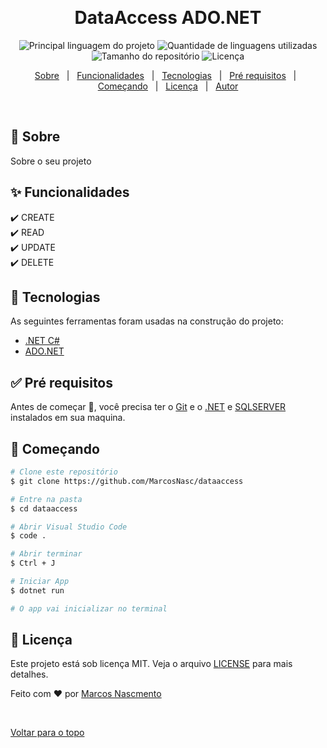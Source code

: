 <div align="center" id="top"> 
  <!-- <img src="./.github/app.gif" alt="DataAccess" /> -->

&#xa0;

  <!-- <a href="https://dataaccess.netlify.com">Demo</a> -->
</div>

<h1 align="center">DataAccess ADO.NET</h1>

<p align="center">
  <img alt="Principal linguagem do projeto" src="https://img.shields.io/github/languages/top/MarcosNasc/dataaccess?color=56BEB8">

  <img alt="Quantidade de linguagens utilizadas" src="https://img.shields.io/github/languages/count/MarcosNasc/dataaccess?color=56BEB8">

  <img alt="Tamanho do repositório" src="https://img.shields.io/github/repo-size/MarcosNasc/dataaccess?color=56BEB8">

  <img alt="Licença" src="https://img.shields.io/github/license/MarcosNasc/dataaccess?color=56BEB8">

  <!-- <img alt="Github issues" src="https://img.shields.io/github/issues/MarcosNasc/dataaccess?color=56BEB8" /> -->

  <!-- <img alt="Github forks" src="https://img.shields.io/github/forks/MarcosNasc/dataaccess?color=56BEB8" /> -->

  <!-- <img alt="Github stars" src="https://img.shields.io/github/stars/MarcosNasc/dataaccess?color=56BEB8" /> -->
</p>

<!-- Status -->

<!-- <h4 align="center">
	🚧  DataAccess 🚀 Em construção...  🚧
</h4>

<hr> -->

<p align="center">
  <a href="#dart-sobre">Sobre</a> &#xa0; | &#xa0; 
  <a href="#sparkles-funcionalidades">Funcionalidades</a> &#xa0; | &#xa0;
  <a href="#rocket-tecnologias">Tecnologias</a> &#xa0; | &#xa0;
  <a href="#white_check_mark-pré-requesitos">Pré requisitos</a> &#xa0; | &#xa0;
  <a href="#checkered_flag-começando">Começando</a> &#xa0; | &#xa0;
  <a href="#memo-licença">Licença</a> &#xa0; | &#xa0;
  <a href="https://github.com/MarcosNasc" target="_blank">Autor</a>
</p>

<br>

## :dart: Sobre

Sobre o seu projeto

## :sparkles: Funcionalidades

:heavy_check_mark: CREATE\
:heavy_check_mark: READ\
:heavy_check_mark: UPDATE\
:heavy_check_mark: DELETE

## :rocket: Tecnologias

As seguintes ferramentas foram usadas na construção do projeto:

- [.NET C#](https://docs.microsoft.com/pt-br/dotnet/csharp/tour-of-csharp/)
- [ADO.NET](https://docs.microsoft.com/pt-br/dotnet/framework/data/adonet/)

## :white_check_mark: Pré requisitos

Antes de começar :checkered_flag:, você precisa ter o [Git](https://git-scm.com) e o [.NET](https://dotnet.microsoft.com/en-us/download) e [SQLSERVER](https://docs.microsoft.com/pt-br/dotnet/framework/data/adonet/) instalados em sua maquina.

## :checkered_flag: Começando

```bash
# Clone este repositório
$ git clone https://github.com/MarcosNasc/dataaccess

# Entre na pasta
$ cd dataaccess

# Abrir Visual Studio Code
$ code .

# Abrir terminar
$ Ctrl + J

# Iniciar App
$ dotnet run

# O app vai inicializar no terminal
```

## :memo: Licença

Este projeto está sob licença MIT. Veja o arquivo [LICENSE](LICENSE.md) para mais detalhes.

Feito com :heart: por <a href="https://github.com/MarcosNasc" target="_blank">Marcos Nascmento</a>

&#xa0;

<a href="#top">Voltar para o topo</a>
